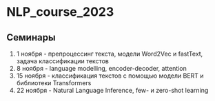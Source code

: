 # NLP_course_2023

## Семинары

1. 1 ноября - препроцессинг текста, модели Word2Vec и fastText, задача классификации текстов
2. 8 ноября - language modelling, encoder-decoder, attention
3. 15 ноября - классификация текстов с помощью модели BERT и библиотеки Transformers
4. 22 ноября - Natural Language Inference, few- и zero-shot learning
